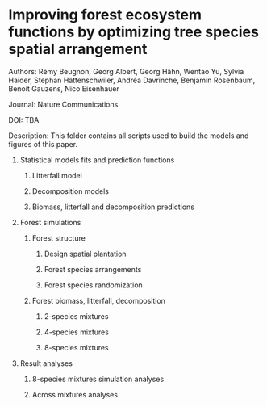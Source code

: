 # Improving forest ecosystem functions by optimizing tree species spatial arrangement

Authors: Rémy Beugnon, Georg Albert, Georg Hähn, Wentao Yu, Sylvia Haider, Stephan Hättenschwiler, Andréa Davrinche, Benjamin Rosenbaum, Benoit Gauzens, Nico Eisenhauer

Journal: Nature Communications

DOI: TBA

Description: This folder contains all scripts used to build the models and figures of this paper.

1.  Statistical models fits and prediction functions

    1.  Litterfall model

    2.  Decomposition models

    3.  Biomass, litterfall and decomposition predictions

2.  Forest simulations

    1.  Forest structure

        1.  Design spatial plantation

        2.  Forest species arrangements

        3.  Forest species randomization

    2.  Forest biomass, litterfall, decomposition

        1.  2-species mixtures

        2.  4-species mixtures

        3.  8-species mixtures

3.  Result analyses

    1.  8-species mixtures simulation analyses

    2.  Across mixtures analyses
